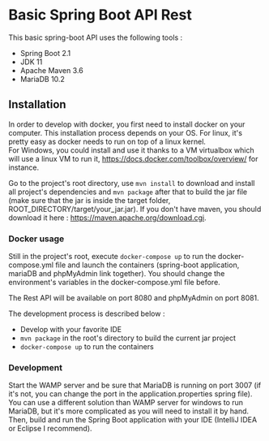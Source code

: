 # Basic Spring Boot API Rest

This basic spring-boot API uses the following tools :
* Spring Boot 2.1
* JDK 11
* Apache Maven 3.6
* MariaDB 10.2

## Installation 

In order to develop with docker, you first need to install docker on your computer. This installation process depends on your OS. 
For linux, it's pretty easy as docker needs to run on top of a linux kernel.  
For Windows, you could install and use it thanks to a VM virtualbox which will use a linux VM to run it, https://docs.docker.com/toolbox/overview/ for instance.

Go to the project's root directory, use `mvn install` to download and install all project's dependencies and `mvn package` after that to build the jar file (make sure that the jar is inside the target folder, ROOT_DIRECTORY/target/your_jar.jar). 
If you don't have maven, you should download it here : https://maven.apache.org/download.cgi.  

### Docker usage

Still in the project's root, execute `docker-compose up` to run the docker-compose.yml file and launch the containers (spring-boot application, mariaDB and phpMyAdmin link together). You should change the environment's variables in the docker-compose.yml file before. 

The Rest API will be available on port 8080 and phpMyAdmin on port 8081. 

The development process is described below :
* Develop with your favorite IDE
* `mvn package` in the root's directory to build the current jar project
* `docker-compose up` to run the containers 

### Development 

Start the WAMP server and be sure that MariaDB is running on port 3007 (if it's not, you can change the port in the application.properties spring file). You can use a different solution than WAMP server for windows to run MariaDB, but it's more complicated as you will need to install it by hand.  
Then, build and run the Spring Boot application with your IDE (IntelliJ IDEA or Eclipse I recommend). 
